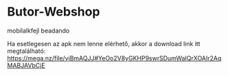 # Butor-Webshop
mobilalkfejl beadando

Ha esetlegesen az apk nem lenne elérhető, akkor a download link itt megtalálható: 
https://mega.nz/file/vjBmAQJJ#YeOo2V8yGKHP9swrSDumWaIQrXOAIr2AqMABJAVbCjE
